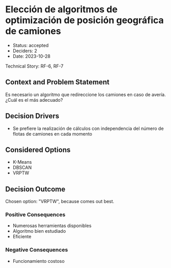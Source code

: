# Elección de algoritmos de optimización de posición geográfica de camiones

* Status: accepted
* Deciders: 2
* Date: 2023-10-28

Technical Story: RF-6, RF-7

## Context and Problem Statement

Es necesario un algoritmo que redireccione los camiones en caso de avería. ¿Cuál es el más adecuado?

## Decision Drivers

* Se prefiere la realización de cálculos con independencia del número de flotas de camiones en cada momento

## Considered Options

* K-Means
* DBSCAN
* VRPTW

## Decision Outcome

Chosen option: "VRPTW", because comes out best.

### Positive Consequences

* Numerosas herramientas disponibles
* Algoritmo bien estudiado
* Eficiente

### Negative Consequences

* Funcionamiento costoso
